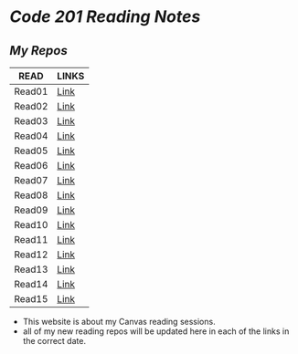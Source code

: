 # _Code 201 Reading Notes_
## ***My Repos***

|**READ**|**LINKS**|
|--------|-------|
|Read01  |  [Link](https://x-anas-x.github.io/reading-notes/read01)|
|Read02|[Link](https://x-anas-x.github.io/reading-notes/class-02)|
|Read03|[Link](https://x-anas-x.github.io/reading-notes/class-03)|
|Read04|[Link](https://x-anas-x.github.io/reading-notes/class-04)|
|Read05|[Link](https://x-anas-x.github.io/reading-notes/class-05)|
|Read06|[Link](https://x-anas-x.github.io/reading-notes/class-06)|
|Read07|[Link](https://x-anas-x.github.io/reading-notes/class-07)|
|Read08|[Link](https://x-anas-x.github.io/reading-notes/class-08)|
|Read09|[Link](https://x-anas-x.github.io/reading-notes/class-09)|
|Read10|[Link](https://x-anas-x.github.io/reading-notes/class-10)|
|Read11|[Link]()|
|Read12|[Link]()|
|Read13|[Link]()|
|Read14|[Link]()|
|Read15|[Link]()|
 
 
- This website is about my Canvas reading sessions.
- all of my new reading repos will be updated here in each of the links in the correct date.
